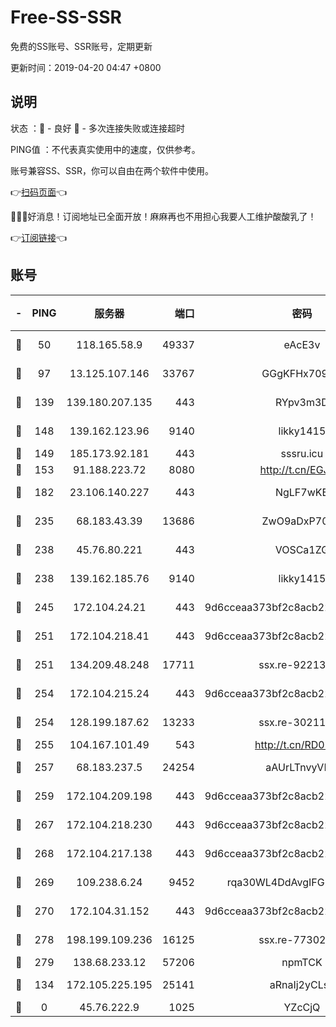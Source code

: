 # Free-SS-SSR

免费的SS账号、SSR账号，定期更新

更新时间：2019-04-20 04:47 +0800

## 说明

状态     ：🙂 - 良好 🙁 - 多次连接失败或连接超时

PING值   ：不代表真实使用中的速度，仅供参考。

账号兼容SS、SSR，你可以自由在两个软件中使用。

👉[扫码页面](https://liesauer.github.io/Free-SS-SSR/)👈

🎉🎉🎉好消息！订阅地址已全面开放！麻麻再也不用担心我要人工维护酸酸乳了！

👉[订阅链接](https://www.liesauer.net/yogurt/subscribe?ACCESS_TOKEN=DAYxR3mMaZAsaqUb)👈

## 账号

|-|PING|服务器|端口|密码|加密方式|区域|
|:----:|:----:|:-----:|-----:|:----:|:----:|:----:|
|🙂|50|118.165.58.9|49337|eAcE3v|chacha20-ietf|TW|
|🙂|97|13.125.107.146|33767|GGgKFHx709OX|aes-256-cfb|KR|
|🙂|139|139.180.207.135|443|RYpv3m3D|aes-256-cfb|JP|
|🙂|148|139.162.123.96|9140|likky1415|aes-256-cfb|JP|
|🙂|149|185.173.92.181|443|sssru.icu|rc4-md5|RU|
|🙂|153|91.188.223.72|8080|http://t.cn/EGJIyrl|rc4-md5|RU|
|🙂|182|23.106.140.227|443|NgLF7wKB|aes-256-cfb|US|
|🙂|235|68.183.43.39|13686|ZwO9aDxP70CZ|aes-256-cfb|GB|
|🙂|238|45.76.80.221|443|VOSCa1ZG|aes-256-cfb|DE|
|🙂|238|139.162.185.76|9140|likky1415|aes-256-cfb|DE|
|🙂|245|172.104.24.21|443|9d6cceaa373bf2c8acb22e60b6a58be6|aes-256-cfb|US|
|🙂|251|172.104.218.41|443|9d6cceaa373bf2c8acb22e60b6a58be6|aes-256-cfb|US|
|🙂|251|134.209.48.248|17711|ssx.re-92213329|aes-256-cfb|US|
|🙂|254|172.104.215.24|443|9d6cceaa373bf2c8acb22e60b6a58be6|aes-256-cfb|US|
|🙂|254|128.199.187.62|13233|ssx.re-30211440|aes-256-cfb|SG|
|🙂|255|104.167.101.49|543|http://t.cn/RD0D7sx|rc4-md5|CA|
|🙂|257|68.183.237.5|24254|aAUrLTnvyVLm|aes-256-cfb|SG|
|🙂|259|172.104.209.198|443|9d6cceaa373bf2c8acb22e60b6a58be6|aes-256-cfb|US|
|🙂|267|172.104.218.230|443|9d6cceaa373bf2c8acb22e60b6a58be6|aes-256-cfb|US|
|🙂|268|172.104.217.138|443|9d6cceaa373bf2c8acb22e60b6a58be6|aes-256-cfb|US|
|🙂|269|109.238.6.24|9452|rqa30WL4DdAvgIFG6Fs3znzTa|aes-256-cfb|FR|
|🙂|270|172.104.31.152|443|9d6cceaa373bf2c8acb22e60b6a58be6|aes-256-cfb|US|
|🙂|278|198.199.109.236|16125|ssx.re-77302888|aes-256-cfb|US|
|🙂|279|138.68.233.12|57206|npmTCK|rc4-md5|US|
|🙂|134|172.105.225.195|25141|aRnaIj2yCLsa|aes-256-cfb|JP|
|🙁|0|45.76.222.9|1025|YZcCjQ|rc4-md5|JP|
